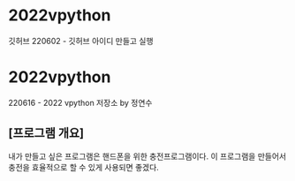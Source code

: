 # 2022vpython
깃허브
220602 - 깃허브 아이디 만들고 실행 

# 2022vpython
220616 - 2022 vpython 저장소 by 정연수
## [프로그램 개요]
내가 만들고 싶은 프로그램은 핸드폰을 위한 충전프로그램이다. 이 프로그램을 만들어서 충전을 효율적으로 할 수 있게 사용되면 좋겠다.
